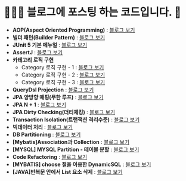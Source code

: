 # 🧑🏻‍💻 __블로그에 포스팅 하는 코드입니다.__  🐥
* __AOP(Aspect Oriented Programming)__ : [블로그 보기](https://jarvics.tistory.com/49?category=937434)   
* __빌더 패턴(Builder Pattern)__ : [블로그 보기](https://jarvics.tistory.com/49?category=937434)
* __JUnit 5 기본 메뉴얼__ : [블로그 보기](https://jarvics.tistory.com/81)
* __AssertJ__ : [블로그 보기](https://jarvics.tistory.com/82)
* __카테고리 로직 구현__
  * Category 로직 구현 - 1 : [블로그 보기](https://jarvics.tistory.com/83)
  * Category 로직 구현 - 2 : [블로그 보기](https://jarvics.tistory.com/84)
  * Category 로직 구현 - 3 : [블로그 보기](https://jarvics.tistory.com/85)
* __QueryDsl Projection__ : [블로그 보기](https://jarvics.tistory.com/86)
* __JPA 양방향 매핑(무한 루프)__ : [블로그 보기](https://jarvics.tistory.com/87)
* __JPA N + 1__ : [블로그 보기](https://jarvics.tistory.com/88)
* __JPA Dirty Checking(더티체킹)__ : [블로그 보기](https://jarvics.tistory.com/89)
* __Transaction Isolation(트랜잭션 격리수준)__ : [블로그 보기](https://jarvics.tistory.com/92)
* __빅데이터 처리__ : [블로그 보기](https://jarvics.tistory.com/99)
* __DB Partitioning__ : [블로그 보기](https://jarvics.tistory.com/100)
* __[Mybatis]Association과 Collection__ : [블로그 보기](https://jarvics.tistory.com/103)
* __[MYSQL] MYSQL Partition - 테이블 분할__ : [블로그 보기](https://jarvics.tistory.com/104)
* __Code Refactoring__ : [블로그 보기](https://jarvics.tistory.com/105)
* __[MYBATIS] choose 절을 이용한 DynamicSQL__ : [블로그 보기](https://jarvics.tistory.com/106)
* __[JAVA]반복문 안에서 List 요소 삭제__ : [블로그 보기](https://jarvics.tistory.com/107)
